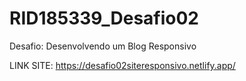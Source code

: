 # RID185339_Desafio02
Desafio: Desenvolvendo um Blog Responsivo 

LINK SITE: https://desafio02siteresponsivo.netlify.app/
